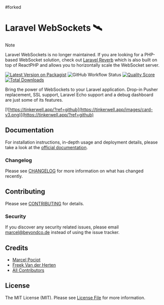 #forked
# Laravel WebSockets 🛰

> [!NOTE]  
> Laravel WebSockets is no longer maintained. If you are looking for a PHP-based WebSocket solution, check out [Laravel Reverb](https://reverb.laravel.com) which is also built on top of ReactPHP and allows you to horizontally scale the WebSocket server.

[![Latest Version on Packagist](https://img.shields.io/packagist/v/beyondcode/laravel-websockets.svg?style=flat-square)](https://packagist.org/packages/beyondcode/laravel-websockets)
![GitHub Workflow Status](https://img.shields.io/github/workflow/status/beyondcode/laravel-websockets/run-tests?label=tests)
[![Quality Score](https://img.shields.io/scrutinizer/g/beyondcode/laravel-websockets.svg?style=flat-square)](https://scrutinizer-ci.com/g/beyondcode/laravel-websockets)
[![Total Downloads](https://img.shields.io/packagist/dt/beyondcode/laravel-websockets.svg?style=flat-square)](https://packagist.org/packages/beyondcode/laravel-websockets)

Bring the power of WebSockets to your Laravel application. Drop-in Pusher replacement, SSL support, Laravel Echo support and a debug dashboard are just some of its features.

[![https://tinkerwell.app/?ref=github](https://tinkerwell.app/images/card-v3.png)](https://tinkerwell.app/?ref=github)

## Documentation

For installation instructions, in-depth usage and deployment details, please take a look at the [official documentation](https://beyondco.de/docs/laravel-websockets/getting-started/introduction/).

### Changelog

Please see [CHANGELOG](CHANGELOG.md) for more information on what has changed recently.

## Contributing

Please see [CONTRIBUTING](CONTRIBUTING.md) for details.

### Security

If you discover any security related issues, please email marcel@beyondco.de instead of using the issue tracker.

## Credits

- [Marcel Pociot](https://github.com/mpociot)
- [Freek Van der Herten](https://github.com/freekmurze)
- [All Contributors](../../contributors)

## License

The MIT License (MIT). Please see [License File](LICENSE.md) for more information.
